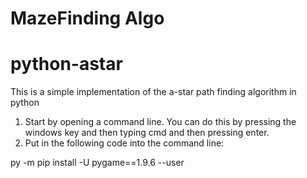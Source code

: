 # MazeFinding Algo
# python-astar

This is a simple implementation of the a-star path finding algorithm in python



1. Start by opening a command line. You can do this by pressing the windows key and then typing cmd and then pressing enter.
2. Put in the following code into the command line:

 py -m pip install -U pygame==1.9.6 --user
